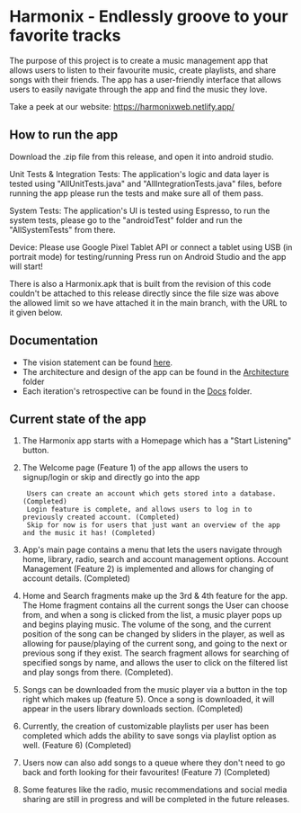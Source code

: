 # Harmonix - Endlessly groove to your favorite tracks

The purpose of this project is to create a music management app that allows users to listen to their favourite music, create playlists, and share songs with their friends. The app has a user-friendly interface that allows users to easily navigate through the app and find the music they love.

Take a peek at our website: https://harmonixweb.netlify.app/

## How to run the app

Download the .zip file from this release, and open it into android studio.

Unit Tests & Integration Tests: The application's logic and data layer is tested using "AllUnitTests.java" and "AllIntegrationTests.java" files, before running the app please run the tests and make sure all of them pass.

System Tests: The application's UI is tested using Espresso, to run the system tests, please go to the "androidTest" folder and run the "AllSystemTests" from there.

Device: Please use Google Pixel Tablet API or connect a tablet using USB (in portrait mode) for testing/running
Press run on Android Studio and the app will start!

There is also a Harmonix.apk that is built from the revision of this code couldn't be attached to this release directly since the file size was above the allowed limit so we have attached it in the main branch, with the URL to it given below.

## Documentation

- The vision statement can be found [here](https://code.cs.umanitoba.ca/comp3350-winter2024/spectacular6-a01-6/-/blob/main/VISION.md?ref_type=heads).
- The architecture and design of the app can be found in the [Architecture](https://code.cs.umanitoba.ca/comp3350-winter2024/spectacular6-a01-6/-/tree/main/Architecture?ref_type=heads) folder
- Each iteration's retrospective can be found in the [Docs](https://code.cs.umanitoba.ca/comp3350-winter2024/spectacular6-a01-6/-/tree/main/Docs?ref_type=heads) folder.

## Current state of the app

1.  The Harmonix app starts with a Homepage which has a "Start Listening" button.
2.  The Welcome page (Feature 1) of the app allows the users to signup/login or skip and directly go into the app

         Users can create an account which gets stored into a database. (Completed)
         Login feature is complete, and allows users to log in to previously created account. (Completed)
         Skip for now is for users that just want an overview of the app and the music it has! (Completed)

3.  App's main page contains a menu that lets the users navigate through home, library, radio, search and account management options. Account Management (Feature 2) is implemented and allows for changing of account details. (Completed)

4.  Home and Search fragments make up the 3rd & 4th feature for the app. The Home fragment contains all the current songs the User can choose from, and when a song is clicked from the list, a music player pops up and begins playing music. The volume of the song, and the current position of the song can be changed by sliders in the player, as well as allowing for pause/playing of the current song, and going to the next or previous song if they exist. The search fragment allows for searching of specified songs by name, and allows the user to click on the filtered list and play songs from there. (Completed).

5.  Songs can be downloaded from the music player via a button in the top right which makes up (feature 5). Once a song is downloaded, it will appear in the users library downloads section. (Completed)

6.  Currently, the creation of customizable playlists per user has been completed which adds the ability to save songs via playlist option as well. (Feature 6) (Completed)

7.  Users now can also add songs to a queue where they don't need to go back and forth looking for their favourites! (Feature 7) (Completed)

8.  Some features like the radio, music recommendations and social media sharing are still in progress and will be completed in the future releases.
